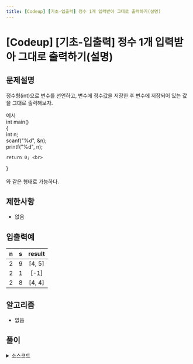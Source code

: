 ```yaml
---
title: [Codeup] [기초-입출력] 정수 1개 입력받아 그대로 출력하기(설명)
---
```

# [Codeup] [기초-입출력] 정수 1개 입력받아 그대로 출력하기(설명)


## 문제설명
정수형(int)으로 변수를 선언하고, 변수에 정수값을 저장한 후
변수에 저장되어 있는 값을 그대로 출력해보자.

예시 <br>
int main() <br>
{ <br>
    int n; <br>
    scanf("%d", &n); <br>
    printf("%d", n); <br>

    return 0; <br>
}<br>
<br>
와 같은 형태로 가능하다.<br>

## 제한사항
- 없음<br>



## 입출력예

|n|s|result|
|:-------------------------:|:-------------------------------:|:-----------------------------:|
|2|9|[4, 5]|
|2|1|[-1]|
|2|8|[4, 4]|



## 알고리즘
- 없음

## 풀이

<details>
<summary>소스코드</summary>
<div markdown="1">

```java
import java.util.*;
public class Main {

	public static void main(String[] args) {
		int a ;
		Scanner scan = new Scanner(System.in);
		a = scan.nextInt();
		System.out.printf("%d",a);
	}

}
```
</div>
</details>

